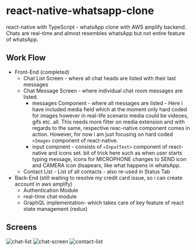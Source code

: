 # react-native-whatsapp-clone

react-native with TypeScript - whatsApp clone with AWS amplify backend. Chats are real-time and almost resembles whatsApp but not entire feature of whatsApp.

## Work Flow

- Front-End (completed)
  - Chat List Screen - where all chat heads are listed with their last messages
  - Chat Message Screen - where individual chat room messages are listed.
    - messages Component - where all messages are listed - Here i have included media field which at the moment only hard coded for images however in real-life scenario media could be videoes, gifs etc. all. This needs more filter on media extension and with regards to the same, respective reac-native component comes in action. However, for now i am just focusing on hard coded `<Image>` component of react-native.
    - input compnent - consists of `<InputText>` component of react-native and icons set. bit of trick here such as when user starts typing message, icons for MICROPHONE changes to SEND icon and CAMERA icon disapears, like what happens in whatsApp.
  - Contact List - List of all contacts - also re-used in Status Tab
- Back-End (still waiting to resolve my credit card issue, so i can create account in aws amplify)
  - Authentication Module
  - real-time chat module
  - GraphQL implementation- which takes care of key feature of react state management (redux)

## Screens

![chat-list]('assets/images/screens/chat-list.png')
![chat-screen]('assets/images/screens/chat-screen.png')
![contact-list]('assets/images/screens/contact-list.png')

